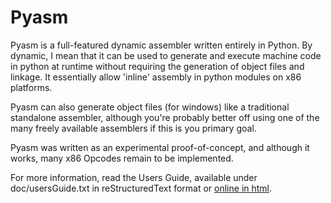 Pyasm
=====

Pyasm is a full-featured dynamic assembler written entirely in
Python. By dynamic, I mean that it can be used to generate and execute
machine code in python at runtime without requiring the generation of
object files and linkage. It essentially allow 'inline' assembly in
python modules on x86 platforms.

Pyasm can also generate object files (for windows) like a traditional
standalone assembler, although you're probably better off using one of
the many freely available assemblers if this is you primary goal.

Pyasm was written as an experimental proof-of-concept, and although it
works, many x86 Opcodes remain to be implemented.

For more information, read the Users Guide, available under
doc/usersGuide.txt in reStructuredText format or [online in
html](http://www.grant-olson.net/python/pyasm).